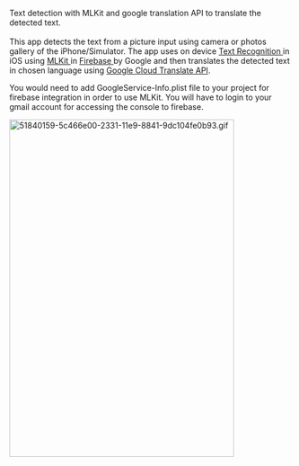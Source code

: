 
Text detection with MLKit and google translation API to translate the detected text.<br><br>
This app detects the text from a picture input using camera or photos gallery of the iPhone/Simulator. The app uses on device <a href="https://firebase.google.com/docs/ml-kit/ios/recognize-text"> Text Recognition </a> in iOS using <a href = "https://firebase.google.com/docs/ml-kit/"> MLKit </a> in <a href = "https://firebase.google.com/"> Firebase </a> by Google and then translates the detected text in chosen language using <a href = "https://cloud.google.com/translate/"> Google Cloud Translate API</a>.



You would need to add GoogleService-Info.plist file to your project for firebase integration in order to use MLKit. You will have to login to your gmail account for accessing the console to firebase.


 
<a href="https://gifyu.com/image/mzEH"><img src="https://s5.gifyu.com/images/51840159-5c466e00-2331-11e9-8841-9dc104fe0b93.gif" alt="51840159-5c466e00-2331-11e9-8841-9dc104fe0b93.gif" width="400" height="600" border="0" /></a>


